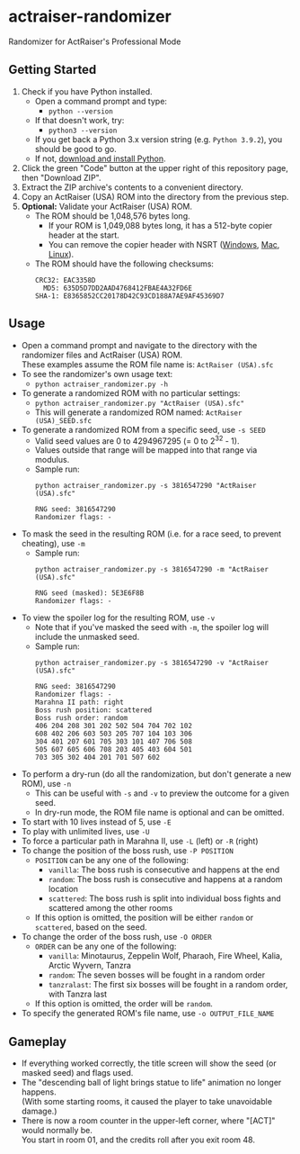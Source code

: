 # actraiser-randomizer
Randomizer for ActRaiser's Professional Mode

## Getting Started
1. Check if you have Python installed.
   * Open a command prompt and type:
      * `python --version`
   * If that doesn't work, try:
      * `python3 --version`
   * If you get back a Python 3.x version string (e.g. `Python 3.9.2`), you should be good to go.
   * If not, [download and install Python](https://www.python.org/downloads/).
1. Click the green "Code" button at the upper right of this repository page, then "Download ZIP".
1. Extract the ZIP archive's contents to a convenient directory.
1. Copy an ActRaiser (USA) ROM into the directory from the previous step.
1. **Optional:** Validate your ActRaiser (USA) ROM.
   * The ROM should be 1,048,576 bytes long.
      * If your ROM is 1,049,088 bytes long, it has a 512-byte copier header at the start.
      * You can remove the copier header with NSRT ([Windows](https://www.romhacking.net/utilities/400/),
        [Mac](https://www.romhacking.net/utilities/484/), [Linux](https://www.romhacking.net/utilities/401/)).
   * The ROM should have the following checksums:
     ```
     CRC32: EAC3358D
       MD5: 635D5D7DD2AAD4768412FBAE4A32FD6E
     SHA-1: E8365852CC20178D42C93CD188A7AE9AF45369D7
     ```

## Usage
* Open a command prompt and navigate to the directory with the randomizer files and ActRaiser (USA) ROM.<br/>
  These examples assume the ROM file name is: `ActRaiser (USA).sfc`
* To see the randomizer's own usage text:
   * `python actraiser_randomizer.py -h`
* To generate a randomized ROM with no particular settings:
   * `python actraiser_randomizer.py "ActRaiser (USA).sfc"`
   * This will generate a randomized ROM named: `ActRaiser (USA)_SEED.sfc`
* To generate a randomized ROM from a specific seed, use `-s SEED`
   * Valid seed values are 0 to 4294967295 (= 0 to 2<sup>32</sup> - 1).
   * Values outside that range will be mapped into that range via modulus.
   * Sample run:
     ```
     python actraiser_randomizer.py -s 3816547290 "ActRaiser (USA).sfc"

     RNG seed: 3816547290
     Randomizer flags: -
     ```
* To mask the seed in the resulting ROM (i.e. for a race seed, to prevent cheating), use `-m`
   * Sample run:
     ```
     python actraiser_randomizer.py -s 3816547290 -m "ActRaiser (USA).sfc"

     RNG seed (masked): 5E3E6F8B
     Randomizer flags: -
     ```
* To view the spoiler log for the resulting ROM, use `-v`
   * Note that if you've masked the seed with `-m`, the spoiler log will include the unmasked seed.
   * Sample run:
     ```
     python actraiser_randomizer.py -s 3816547290 -v "ActRaiser (USA).sfc"

     RNG seed: 3816547290
     Randomizer flags: -
     Marahna II path: right
     Boss rush position: scattered
     Boss rush order: random
     406 204 208 301 202 502 504 704 702 102
     608 402 206 603 503 205 707 104 103 306
     304 401 207 601 705 303 101 407 706 508
     505 607 605 606 708 203 405 403 604 501
     703 305 302 404 201 701 507 602
     ```
* To perform a dry-run (do all the randomization, but don't generate a new ROM), use `-n`
   * This can be useful with `-s` and `-v` to preview the outcome for a given seed.
   * In dry-run mode, the ROM file name is optional and can be omitted.
* To start with 10 lives instead of 5, use `-E`
* To play with unlimited lives, use `-U`
* To force a particular path in Marahna II, use `-L` (left) or `-R` (right)
* To change the position of the boss rush, use `-P POSITION`
   * `POSITION` can be any one of the following:
      * `vanilla`: The boss rush is consecutive and happens at the end
      * `random`: The boss rush is consecutive and happens at a random location
      * `scattered`: The boss rush is split into individual boss fights and scattered among the other rooms
   * If this option is omitted, the position will be either `random` or `scattered`, based on the seed.
* To change the order of the boss rush, use `-O ORDER`
   * `ORDER` can be any one of the following:
      * `vanilla`: Minotaurus, Zeppelin Wolf, Pharaoh, Fire Wheel, Kalia, Arctic Wyvern, Tanzra
      * `random`: The seven bosses will be fought in a random order
      * `tanzralast`: The first six bosses will be fought in a random order, with Tanzra last
   * If this option is omitted, the order will be `random`.
* To specify the generated ROM's file name, use `-o OUTPUT_FILE_NAME`

## Gameplay
* If everything worked correctly, the title screen will show the seed (or masked seed) and flags used.
* The "descending ball of light brings statue to life" animation no longer happens.<br/>
  (With some starting rooms, it caused the player to take unavoidable damage.)
* There is now a room counter in the upper-left corner, where "[ACT]" would normally be.<br/>
  You start in room 01, and the credits roll after you exit room 48.
